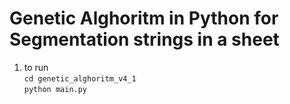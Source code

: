 # Genetic Alghoritm in Python for Segmentation strings in a sheet

1. to run <br>
``` cd genetic_alghoritm_v4_1 ```<br>
``` python main.py ```<br>

